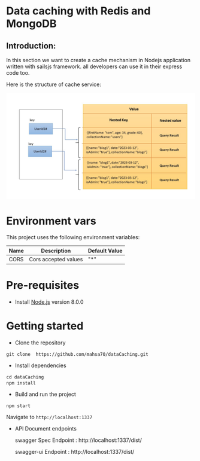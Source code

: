 # Data caching with Redis and MongoDB

## Introduction:

In this section we want to create a cache mechanism in Nodejs application written with sailsjs framework.
all developers can use it in their express code too.

Here is the structure of cache service:

![My Image](cacheDB.jpg)

# Environment vars

This project uses the following environment variables:

| Name | Description          | Default Value |
| ---- | -------------------- | ------------- |
| CORS | Cors accepted values | "\*"          |

# Pre-requisites

- Install [Node.js](https://nodejs.org/en/) version 8.0.0

# Getting started

- Clone the repository

```
git clone  https://github.com/mahsa70/dataCaching.git
```

- Install dependencies

```
cd dataCaching
npm install
```

- Build and run the project

```
npm start
```

Navigate to `http://localhost:1337`

- API Document endpoints

  swagger Spec Endpoint : http://localhost:1337/dist/

  swagger-ui Endpoint : http://localhost:1337/dist/
